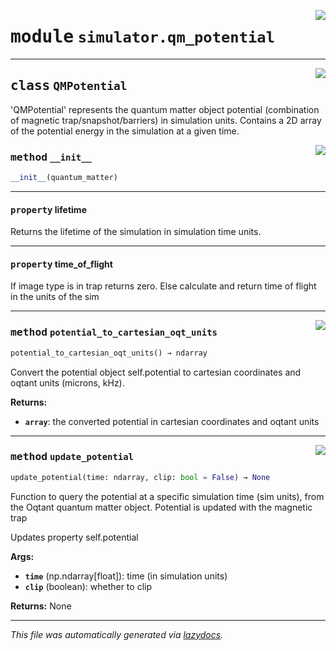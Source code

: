 <!-- markdownlint-disable -->

<a href="../../oqtant/simulator/qm_potential.py#L0"><img align="right" style="float:right;" src="https://img.shields.io/badge/-source-cccccc?style=flat-square"></a>

# <kbd>module</kbd> `simulator.qm_potential`






---

<a href="../../oqtant/simulator/qm_potential.py#L21"><img align="right" style="float:right;" src="https://img.shields.io/badge/-source-cccccc?style=flat-square"></a>

## <kbd>class</kbd> `QMPotential`
'QMPotential' represents the quantum matter object potential (combination of magnetic trap/snapshot/barriers) in simulation units. Contains a 2D array of the potential energy in the simulation at a given time. 

<a href="../../oqtant/simulator/qm_potential.py#L55"><img align="right" style="float:right;" src="https://img.shields.io/badge/-source-cccccc?style=flat-square"></a>

### <kbd>method</kbd> `__init__`

```python
__init__(quantum_matter)
```






---

#### <kbd>property</kbd> lifetime

Returns the lifetime of the simulation in simulation time units. 

---

#### <kbd>property</kbd> time_of_flight

If image type is in trap returns zero. Else calculate and return time of flight in the units of the sim 



---

<a href="../../oqtant/simulator/qm_potential.py#L130"><img align="right" style="float:right;" src="https://img.shields.io/badge/-source-cccccc?style=flat-square"></a>

### <kbd>method</kbd> `potential_to_cartesian_oqt_units`

```python
potential_to_cartesian_oqt_units() → ndarray
```

Convert the potential object self.potential to cartesian coordinates and oqtant units (microns, kHz). 



**Returns:**
 
 - <b>`array`</b>:  the converted potential in cartesian coordinates and oqtant units 

---

<a href="../../oqtant/simulator/qm_potential.py#L80"><img align="right" style="float:right;" src="https://img.shields.io/badge/-source-cccccc?style=flat-square"></a>

### <kbd>method</kbd> `update_potential`

```python
update_potential(time: ndarray, clip: bool = False) → None
```

Function to query the potential at a specific simulation time (sim units), from the Oqtant quantum matter object. Potential is updated with the magnetic trap 

Updates property self.potential 



**Args:**
 
 - <b>`time`</b> (np.ndarray[float]):   time (in simulation units) 
 - <b>`clip`</b> (boolean):  whether to clip 



**Returns:**
 None 




---

_This file was automatically generated via [lazydocs](https://github.com/ml-tooling/lazydocs)._
